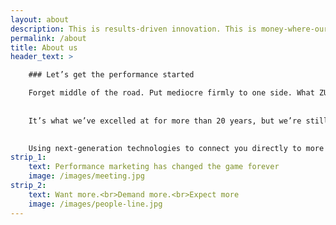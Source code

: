 ```yaml
---
layout: about
description: This is results-driven innovation. This is money-where-our-mouth-is marketing. This is ZURU Group.
permalink: /about
title: About us
header_text: >

    ### Let’s get the performance started

    Forget middle of the road. Put mediocre firmly to one side. What ZURU Group promises you is hard-and-fast digital activation that gets you to the results you want. More quickly, more smartly and more cost-effectively than anyone else. 
    
    
    It’s what we’ve excelled at for more than 20 years, but we’re still learning every day. And learning is where we’ll start with you. By really getting under the skin of your business, we’ll be your go-to gurus for multi-channel marketing, helping you conquer your toughest challenges with razor-sharp strategy and cutting-edge creativity.

    
    Using next-generation technologies to connect you directly to more customers, we’ll plug you in to performance you’ve never previously thought possible. Day in, day out, from day one.
strip_1:
    text: Performance marketing has changed the game forever
    image: /images/meeting.jpg
strip_2:
    text: Want more.<br>Demand more.<br>Expect more
    image: /images/people-line.jpg
---
```

